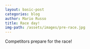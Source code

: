 ```yaml
---
layout: basic-post
categories: blog
author: Mario Russo
title: Race day!
img-path: /assets/images/pre-race.jpg
---
```

Competitors prepare for the race!


